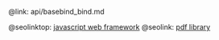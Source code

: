@link: api/basebind_bind.md

@seolinktop: [javascript web framework](https://webix.com)
@seolink: [pdf library](https://webix.com/widget/html5_pdf_viewer/)